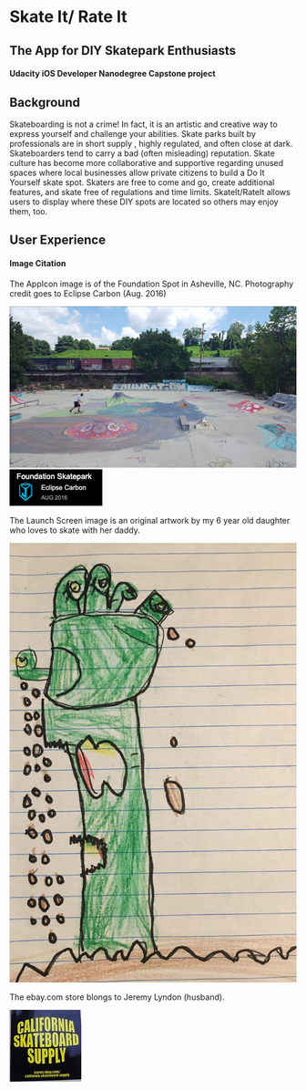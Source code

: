 # Skate It/ Rate It
## The App for DIY Skatepark Enthusiasts
#### Udacity iOS Developer Nanodegree Capstone project

## Background
  Skateboarding is not a crime! In fact, it is an artistic and creative way to express yourself and challenge your abilities. Skate parks built by professionals are in short supply , highly regulated, and often close at dark. Skateboarders tend to carry a bad (often misleading) reputation. 
  Skate culture has become more collaborative and supportive regarding unused spaces where local businesses allow private citizens to build a Do It Yourself skate spot. Skaters are free to come and go, create additional features, and skate free of regulations and time limits. SkateIt/RateIt allows users to display where these DIY spots are located so others may enjoy them, too. 
  
## User Experience























#### Image Citation
The AppIcon image is of the Foundation Spot in Asheville, NC. Photography credit goes to Eclipse Carbon (Aug. 2016)

![](images/Screen%20Shot%202019-01-21%20at%201.28.27%20PM.png)
![](images/Screen%20Shot%202019-01-21%20at%201.38.54%20PM.png)
      
The Launch Screen image is an original artwork by my 6 year old daughter who loves to skate with her daddy. 

![](images/IMG_7307.jpg)

The ebay.com store blongs to Jeremy Lyndon (husband).  

![](images/Screen%20Shot%202019-01-02%20at%201.13.10%20PM.png)
      



